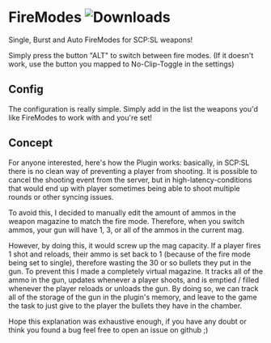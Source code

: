 # FireModes ![Downloads](https://img.shields.io/github/downloads/DereWah/FireModes/total)
Single, Burst and Auto FireModes for SCP:SL weapons! 

Simply press the button "ALT" to switch between fire modes.
(If it doesn't work, use the button you mapped to No-Clip-Toggle in the settings)

## Config

The configuration is really simple. Simply add in the list the weapons you'd like FireModes to work with and you're set!

## Concept

For anyone interested, here's how the Plugin works: basically, in SCP:SL there is no clean way of preventing a player from shooting.
It is possible to cancel the shooting event from the server, but in high-latency-conditions that would end up with player sometimes being able to shoot multiple rounds or other syncing issues.

To avoid this, I decided to manually edit the amount of ammos in the weapon magazine to match the fire mode. Therefore, when you switch ammos, your gun will have 1, 3, or all of the ammos in the current mag.

However, by doing this, it would screw up the mag capacity. If a player fires 1 shot and reloads, their ammo is set back to 1 (because of the fire mode being set to single), therefore wasting the 30 or so bullets they put in the gun.
To prevent this I made a completely virtual magazine. It tracks all of the ammo in the gun, updates whenever a player shoots, and is emptied / filled whenever the player reloads or unloads the gun. By doing so, we can track all of the storage
of the gun in the plugin's memory, and leave to the game the task to just give to the player the bullets they have in the chamber.

Hope this explanation was exhaustive enough, if you have any doubt or think you found a bug feel free to open an issue on github ;)
